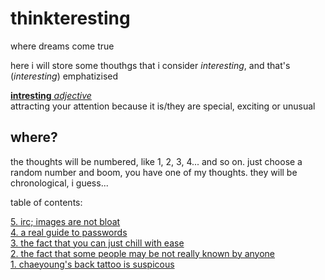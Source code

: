 # thinkteresting

where dreams come true

here i will store some thouthgs that i consider *interesting*, and that's (*interesting*) emphatizised

​<ins>**intresting** *adjective*</ins>  
attracting your attention because it is/they are special, exciting or unusual

## where?

the thoughts will be numbered, like 1, 2, 3, 4... and so on. just choose a random number and boom, you have one of my thoughts. they will be chronological, i guess...

  
  
table of contents: 
  
[5. irc; images are not bloat](entries/5.html)  
[4. a real guide to passwords](entries/4.html)  
[3. the fact that you can just chill with ease](entries/3.html)  
[2. the fact that some people may be not really known by anyone](entries/2.html)  
[1. chaeyoung's back tattoo is suspicous](entries/1.html)  
